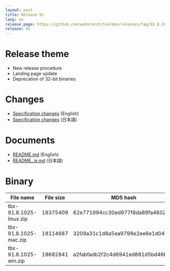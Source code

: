 ```yaml
---
layout: post
title: Release 91
lang: en
release_page: https://github.com/watermint/toolbox/releases/tag/91.8.1025
release: 91
---
```


# Release theme

* New release procedure
* Landing page update
* Deprecation of 32-bit binaries

# Changes

* [Specification changes](https://github.com/watermint/toolbox/blob/91.8.1025/docs/releases/changes91.md) (English)
* [Specification changes](https://github.com/watermint/toolbox/blob/91.8.1025/docs/releases/changes91.md) (日本語)

# Documents

* [README.md](https://github.com/watermint/toolbox/blob/91.8.1025/README.md) (English)
* [README_ja.md](https://github.com/watermint/toolbox/blob/91.8.1025/README_ja.md) (日本語)

# Binary

| File name               | File size | MD5 hash                         | SHA256 hash                                                      |
|-------------------------|-----------|----------------------------------|------------------------------------------------------------------|
| tbx-91.8.1025-linux.zip | 18375409  | 62e771994cc30ed977f8da89fa46021f | 46eebef3c8082bd1707f3d84642edc23eeefaa7d1f1a9fd7e4466c6da0a59aa3 |
| tbx-91.8.1025-mac.zip   | 18114687  | 3209a31c1d8a5ea9798e2ee6e1d04d46 | b8cfd912df0968e469e26fd11618a6bf42958fca3b33ec5eac617216693f83eb |
| tbx-91.8.1025-win.zip   | 18682841  | a2fabfadb2f2c4d6941ed881d5bd46bd | ce3a82e74de6a254327abdae22076863084cc7682883caf39e71f0d038abe220 |


